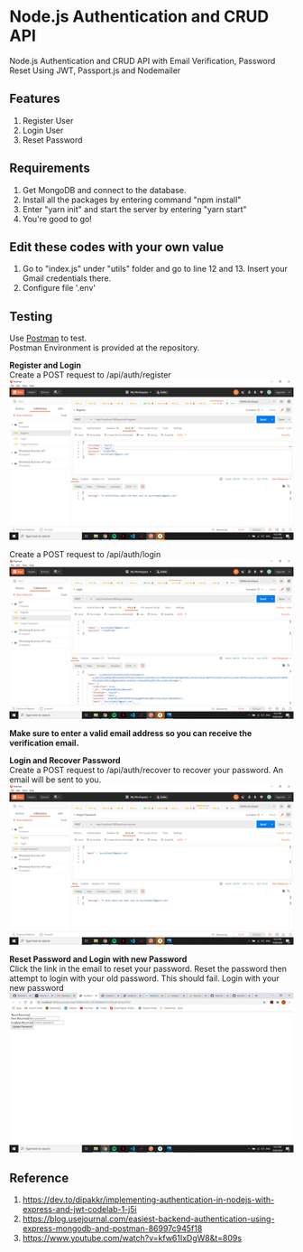 # Node.js Authentication and CRUD API
Node.js Authentication and CRUD API with Email Verification, Password Reset Using JWT, Passport.js and Nodemailer

## Features
1. Register User
2. Login User
3. Reset Password

## Requirements
1. Get MongoDB and connect to the database.
2. Install all the packages by entering command "npm install"
3. Enter "yarn init" and start the server by entering "yarn start"
4. You're good to go!

## Edit these codes with your own value
1. Go to "index.js" under "utils" folder and go to line 12 and 13. Insert your Gmail credentials there.
2. Configure file '.env'

## Testing
Use <a href="https://www.getpostman.com" target="_blank">Postman</a> to test.<br/>
Postman Environment is provided at the repository. 

**Register and Login** <br/>
Create a POST request to /api/auth/register <br/>
![Register](https://github.com/asyrafjamil/NodeJS-Authentication-App-JWT/blob/master/Register%20User.png "Register")


Create a POST request to /api/auth/login
![Login](https://github.com/asyrafjamil/NodeJS-Authentication-App-JWT/blob/master/Login%20User.png "Login")

**Make sure to enter a valid email address so you can receive the verification email.**<br/>

**Login and Recover Password** <br/>
Create a POST request to /api/auth/recover to recover your password. An email will be sent to you.
![Recover](https://github.com/asyrafjamil/NodeJS-Authentication-App-JWT/blob/master/Reset%20Password.png "Reset")

**Reset Password and Login with new Password** <br/>
Click the link in the email to reset your password. 
Reset the password then attempt to login with your old password. This should fail. Login with your new password
![Reset](https://github.com/asyrafjamil/NodeJS-Authentication-App-JWT/blob/master/Change%20Password.png "Reset")

## Reference 

1. https://dev.to/dipakkr/implementing-authentication-in-nodejs-with-express-and-jwt-codelab-1-j5i
2. https://blog.usejournal.com/easiest-backend-authentication-using-express-mongodb-and-postman-86997c945f18
3. https://www.youtube.com/watch?v=kfw61IxDgW8&t=809s

